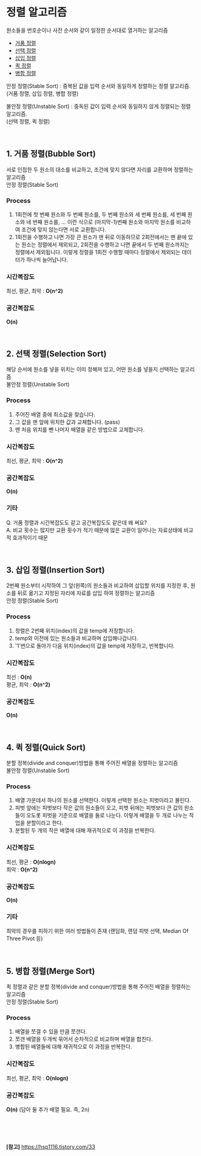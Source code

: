 # 정렬 알고리즘

원소들을 번호순이나 사전 순서와 같이 일정한 순서대로 열거하는 알고리즘

- [거품 정렬](#1-거품-정렬bubble-sort)
- [선택 정렬](#2-선택-정렬selection-sort)
- [삽입 정렬](#3-삽입-정렬insertion-sort)
- [퀵 정렬](#4-퀵-정렬quick-sort)
- [병합 정렬](#5-병합-정렬merge-sort)

안정 정렬(Stable Sort) : 중복된 값을 입력 순서와 동일하게 정렬하는 정렬 알고리즘.  
(거품 정렬, 삽입 정렬, 병합 정렬)

불안정 정렬(Unstable Sort) : 중독된 값이 입력 순서와 동일하지 않게 정렬되는 정렬 알고리즘.  
(선택 정렬, 퀵 정렬)

</br>

## 1. 거품 정렬(Bubble Sort)

서로 인접한 두 원소의 대소를 비교하고, 조건에 맞지 않다면 자리를 교환하며 정렬하는 알고리즘  
안정 정렬(Stable Sort)

### Process

1. 1회전에 첫 번째 원소와 두 번째 원소를, 두 번째 원소와 세 번째 원소를, 세 번째 원소와 네 번째 원소를, … 이런 식으로 (마지막-1)번째 원소와 마지막 원소를 비교하여 조건에 맞지 않는다면 서로 교환합니다.
2. 1회전을 수행하고 나면 가장 큰 원소가 맨 뒤로 이동하므로 2회전에서는 맨 끝에 있는 원소는 정렬에서 제외되고, 2회전을 수행하고 나면 끝에서 두 번째 원소까지는 정렬에서 제외됩니다. 이렇게 정렬을 1회전 수행할 때마다 정렬에서 제외되는 데이터가 하나씩 늘어납니다.

### 시간복잡도

최선, 평균, 최악 : **O(n^2)**

### 공간복잡도

**O(n)**

</br>

## 2. 선택 정렬(Selection Sort)

해당 순서에 원소를 넣을 위치는 이미 정해져 있고, 어떤 원소를 넣을지 선택하는 알고리즘  
불안정 정렬(Unstable Sort)

### Process

1. 주어진 배열 중에 최소값을 찾습니다.
2. 그 값을 맨 앞에 위치한 값과 교체합니다. (pass)
3. 맨 처음 위치를 뺀 나머지 배열을 같은 방법으로 교체합니다.

### 시간복잡도

최선, 평균, 최악 : **O(n^2)**

### 공간복잡도

**O(n)**

### 기타

Q. 거품 정렬과 시간복잡도도 같고 공간복잡도도 같은데 왜 써요?  
A. 비교 횟수는 많지만 교환 횟수가 적기 때문에 많은 교환이 일어나는 자료상태에 비교적 효과적이기 때문

</br>

## 3. 삽입 정렬(Insertion Sort)

2번째 원소부터 시작하여 그 앞(왼쪽)의 원소들과 비교하여 삽입할 위치를 지정한 후, 원소를 뒤로 옮기고 지정된 자리에 자료를 삽입 하여 정렬하는 알고리즘  
안정 정렬(Stable Sort)

### Process

1. 정렬은 2번째 위치(index)의 값을 temp에 저장합니다.
2. temp와 이전에 있는 원소들과 비교하며 삽입해나갑니다.
3. '1'번으로 돌아가 다음 위치(index)의 값을 temp에 저장하고, 반복합니다.

### 시간복잡도

최선 : **O(n)**  
 평균, 최악 : **O(n^2)**

### 공간복잡도

**O(n)**

</br>

## 4. 퀵 정렬(Quick Sort)

분할 정복(divide and conquer)방법을 통해 주어진 배열을 정렬하는 알고리즘  
불안정 정렬(Unstable Sort)

### Process

1. 배열 가운데서 하나의 원소를 선택한다. 이렇게 선택한 원소는 피벗이라고 불린다.
2. 피벗 앞에는 피벗보다 작은 값의 원소들이 오고, 피벗 뒤에는 피벗보다 큰 값의 원소들이 오도롯 피벗을 기준으로 배열을 둘로 나눈다. 이렇게 배열을 두 개로 나누는 작업을 분할이라고 한다.
3. 분할된 두 개의 작은 배열에 대해 재귀적으로 이 과정을 반복한다.

### 시간복잡도

최선, 평균 : **O(nlogn)**  
 최악 : **O(n^2)**

### 공간복잡도

**O(n)**

### 기타

최악의 경우를 피하기 위한 여러 방법들이 존재 (랜덤화, 랜덤 피벗 선택, Median Of Three Pivot 등)

</br>

## 5. 병합 정렬(Merge Sort)

퀵 정렬과 같은 분할 정복(divide and conquer)방법을 통해 주어진 배열을 정렬하는 알고리즘  
안정 정렬(Stable Sort)

### Process

1. 배열을 쪼갤 수 있을 만큼 쪼갠다.
2. 쪼갠 배열을 두개씩 묶어서 순차적으로 비교하며 배열을 합친다.
3. 병합된 배열들에 대해 재귀적으로 이 과정을 반복한다.

### 시간복잡도

최선, 평균, 최악 : **O(nlogn)**

### 공간복잡도

**O(n)** (담아 둘 추가 배열 필요. 즉, 2n)

<br/><br/><br/>

**[참고]** https://hsp1116.tistory.com/33
